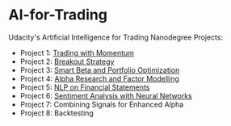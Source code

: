 # AI-for-Trading

Udacity's Artificial Intelligence for Trading Nanodegree Projects:
- Project 1: [Trading with Momentum](https://github.com/saidulislam/AI-for-Trading/tree/main/trading-with-momentum)
- Project 2: [Breakout Strategy](https://github.com/saidulislam/AI-for-Trading/tree/main/Breakout-strategy) 
- Project 3: [Smart Beta and Portfolio Optimization](https://github.com/saidulislam/AI-for-Trading/tree/main/Smart-Beta)
- Project 4: [Alpha Research and Factor Modelling](https://github.com/saidulislam/AI-for-Trading/tree/main/Alpha%20Research%20and%20Factor%20Modeling) 
- Project 5: [NLP on Financial Statements](https://github.com/saidulislam/AI-for-Trading/tree/main/NLP%20on%20Financial%20Statements) 
- Project 6: [Sentiment Analysis with Neural Networks](https://github.com/saidulislam/AI-for-Trading/tree/main/Sentiment%20Analysis%20with%20Neural%20Networks) 
- Project 7: Combining Signals for Enhanced Alpha 
- Project 8: Backtesting
